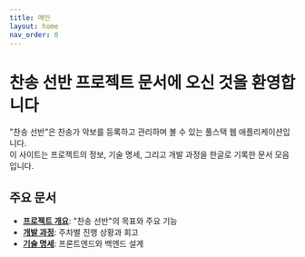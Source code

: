 ```yaml
---
title: 메인
layout: home
nav_order: 0
---
```


# 찬송 선반 프로젝트 문서에 오신 것을 환영합니다

"찬송 선반"은 찬송가 악보를 등록하고 관리하며 볼 수 있는 풀스택 웹 애플리케이션입니다.  
이 사이트는 프로젝트의 정보, 기술 명세, 그리고 개발 과정을 한글로 기록한 문서 모음입니다.

## 주요 문서

- **[프로젝트 개요](project-overview)**: "찬송 선반"의 목표와 주요 기능
- **[개발 과정](progress)**: 주차별 진행 상황과 회고
- **[기술 명세](tech-specs)**: 프론트엔드와 백엔드 설계
